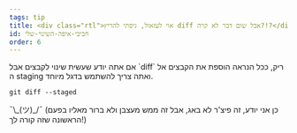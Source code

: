 ```yaml
---
tags: tip
title: <div class="rtl">אוי לעזאזל, ניסתי להריץ diff אבל שום דבר לא קרה?!?</div>
id: חביבי-איפה-השינוי-שלי
order: 6
---
```

<div class="rtl">
אם אתה יודע שעשית שינוי לקבצים אבל 
`diff`
ריק, ככל הנראה הוספת את הקבצים אל ה
staging
ואתה צריך להשתמש בדגל מיוחד.

```git
git diff --staged
```

&macr;\\\_(ツ)\_/&macr;
(כן אני יודע, זה פיצ'ר לא באג, אבל זה ממש מעצבן ולא ברור מאליו בפעם הראשונה שזה קורה לך!)
</div>